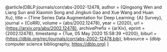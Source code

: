 @article{DBLP:journals/corr/abs-2002-12478,
  author    = {Qingsong Wen and
               Liang Sun and
               Xiaomin Song and
               Jingkun Gao and
               Xue Wang and
               Huan Xu},
  title     = {Time Series Data Augmentation for Deep Learning: {A} Survey},
  journal   = {CoRR},
  volume    = {abs/2002.12478},
  year      = {2020},
  url       = {https://arxiv.org/abs/2002.12478},
  archivePrefix = {arXiv},
  eprint    = {2002.12478},
  timestamp = {Tue, 05 May 2020 15:58:39 +0200},
  biburl    = {https://dblp.org/rec/journals/corr/abs-2002-12478.bib},
  bibsource = {dblp computer science bibliography, https://dblp.org}
}
